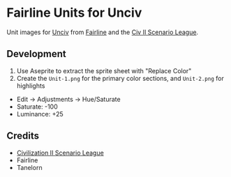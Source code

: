 # Fairline Units for Unciv

Unit images for [Unciv](https://github.com/yairm210/Unciv) from [Fairline](https://forums.civfanatics.com/members/fairline.14395/) and the [Civ II Scenario League](https://sleague.civfanatics.com).

## Development

1. Use Aseprite to extract the sprite sheet with "Replace Color"
2. Create the `Unit-1.png` for the primary color sections, and `Unit-2.png` for highlights
  - Edit -> Adjustments -> Hue/Saturate
  - Saturate: -100
  - Luminance: +25

## Credits

- [Civilization II Scenario League](https://sleague.civfanatics.com)
- Fairline
- Tanelorn